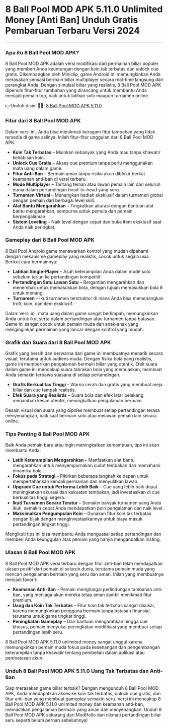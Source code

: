 # 8 Ball Pool MOD APK 5.11.0 Unlimited Money [Anti Ban] Unduh Gratis Pembaruan Terbaru Versi 2024

---

### Apa itu 8 Ball Pool MOD APK?

8 Ball Pool MOD APK adalah versi modifikasi dari permainan biliar populer yang memberi Anda keuntungan dengan koin tak terbatas dan unlock cue gratis. Dikembangkan oleh Miniclip, game Android ini memungkinkan Anda merasakan sensasi bermain biliar multiplayer secara real-time langsung dari perangkat Anda. Dengan simulasi biliar yang realistis, 8 Ball Pool MOD APK dipenuhi fitur-fitur tambahan yang dirancang untuk membantu Anda menjadi pemain top, baik untuk latihan solo maupun turnamen online.


👉Unduh disini 🦯🦯: [8 Ball Pool MOD APK 5.11.0](https://modhello.com/8-ball-pool/)

### Fitur dari 8 Ball Pool MOD APK

Dalam versi ini, Anda bisa menikmati beragam fitur tambahan yang tidak tersedia di game aslinya. Inilah fitur-fitur unggulan dari 8 Ball Pool MOD APK:

- **Koin Tak Terbatas** – Mainkan sebanyak yang Anda mau tanpa khawatir kehabisan koin.
- **Unlock Cue Gratis** – Akses cue premium tanpa perlu menggunakan mata uang dalam game.
- **Fitur Anti-Ban** – Bermain aman tanpa risiko akun diblokir berkat keamanan anti-ban di versi terbaru.
- **Mode Multiplayer** – Tantang teman atau lawan pemain lain dari seluruh dunia dalam pertandingan head-to-head yang seru.
- **Turnamen Virtual** – Menangkan hadiah eksklusif dalam turnamen global dengan pemain dari berbagai level skill.
- **Alat Bantu Mengarahkan** – Tingkatkan akurasi dengan bantuan alat bantu mengarahkan, sempurna untuk pemula dan pemain berpengalaman.
- **Sistem Leveling** – Naik level dengan cepat dan buka item eksklusif saat Anda naik peringkat.

### Gameplay dari 8 Ball Pool MOD APK

8 Ball Pool Android game menawarkan kontrol yang mudah dipahami dengan mekanisme gameplay yang realistis, cocok untuk segala usia. Berikut cara bermainnya:

- **Latihan Single-Player** – Asah keterampilan Anda dalam mode solo sebelum terjun ke pertandingan kompetitif.
- **Pertandingan Satu Lawan Satu** – Bergantian mengarahkan dan menembak untuk memasukkan bola, dengan tujuan memasukkan bola 8 untuk menang.
- **Turnamen** – Ikuti turnamen terstruktur di mana Anda bisa memenangkan trofi, koin, dan item eksklusif.

Dalam versi ini, mata uang dalam game sangat berlimpah, memungkinkan Anda untuk ikut serta dalam pertandingan atau turnamen tanpa batasan. Game ini sangat cocok untuk pemain muda dan anak-anak yang menginginkan permainan yang lancar dengan kontrol yang mudah.

### Grafik dan Suara dari 8 Ball Pool MOD APK

Grafik yang bersih dan berwarna dari game ini membuatnya menarik secara visual, terutama untuk audiens muda. Dengan fisika bola yang realistis, game ini memberikan pengalaman bermain biliar yang otentik. Efek suara dalam game ini mencakup suara tabrakan bola yang memuaskan, membuat Anda semakin terbawa suasana di setiap pertandingan.

- **Grafik Berkualitas Tinggi** – Warna cerah dan grafis yang membuat meja biliar dan cue tampak realistis.
- **Efek Suara yang Realistis** – Suara bola dan efek latar belakang menambah kesan otentik, meningkatkan pengalaman bermain.

Desain visual dan suara yang dipoles membuat setiap pertandingan terasa menyenangkan, baik saat bermain solo atau melawan pemain lain secara online.

### Tips Penting 8 Ball Pool MOD APK

Baik Anda pemain baru atau ingin meningkatkan kemampuan, tips ini akan membantu Anda:

- **Latih Keterampilan Mengarahkan** – Manfaatkan alat bantu mengarahkan untuk menyempurnakan sudut tembakan dan memahami dinamika bola.
- **Fokus pada Strategi** – Pikirkan beberapa langkah ke depan untuk mempertahankan kendali permainan dan menyulitkan lawan.
- **Upgrade Cue untuk Performa Lebih Baik** – Cue yang lebih baik dapat meningkatkan akurasi dan kekuatan tembakan, jadi investasikan di cue berkualitas tinggi segera.
- **Ikuti Turnamen Secara Teratur** – Semakin banyak turnamen yang Anda ikuti, semakin cepat Anda mendapatkan poin pengalaman dan naik level.
- **Maksimalkan Pengumpulan Koin** – Gunakan fitur koin tak terbatas dengan bijak dengan menginvestasikannya untuk biaya masuk pertandingan tingkat tinggi.

Mengikuti tips ini bisa membantu Anda menguasai setiap pertandingan dan memberi Anda keunggulan atas pemain yang hanya mengandalkan insting.

### Ulasan 8 Ball Pool MOD APK

8 Ball Pool MOD APK versi terbaru dengan fitur anti-ban telah mendapatkan ulasan positif dari pemain di seluruh dunia, terutama pemain muda yang mencari pengalaman bermain yang seru dan aman. Inilah yang membuatnya menjadi favorit:

- **Keamanan Anti-Ban** – Pemain menghargai perlindungan tambahan anti-ban, yang menjaga akun mereka tetap aman sambil menikmati fitur premium.
- **Uang dan Koin Tak Terbatas** – Fitur koin tak terbatas sangat disukai, karena memungkinkan pengguna bermain tanpa batasan finansial, terutama untuk game tingkat tinggi.
- **Peningkatan Gameplay** – Dari bantuan mengarahkan hingga cue khusus, pemain menyukai peningkatan modifikasi yang membuat setiap pertandingan lebih seru.

8 Ball Pool MOD APK 5.11.0 unlimited money sangat unggul karena memungkinkan pemain muda fokus pada kesenangan dan pengembangan keterampilan tanpa khawatir tentang pembelian dalam aplikasi atau pembatasan akun.

### Unduh 8 Ball Pool MOD APK 5.11.0 Uang Tak Terbatas dan Anti-Ban

Siap merasakan game biliar terbaik? Dengan mengunduh 8 Ball Pool MOD APK, Anda mendapatkan akses ke koin tak terbatas, unlock cue gratis, dan fitur anti-ban yang membuat gameplay semakin seru. Versi ini mencakup 8 Ball Pool MOD APK 5.11.0 unlimited money dan keamanan anti-ban, memastikan pengalaman bermain yang aman dan menyenangkan. Unduh 8 Ball Pool MOD APK sekarang dari ModHello dan nikmati pertandingan biliar seru seperti belum pernah sebelumnya!
